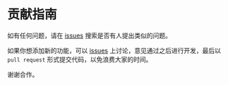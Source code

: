 # 贡献指南

如有任何问题，请在 [issues](https://github.com/fpass/fpass/issues) 搜索是否有人提出类似的问题。

如果你想添加新的功能，可以 [issues](https://github.com/fpass/fpass/issues) 上讨论，意见通过之后进行开发，最后以 `pull request` 形式提交代码，以免浪费大家的时间。
 
谢谢合作。

